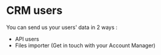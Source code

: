 # CRM users

You can send us your users' data in 2 ways :&#x20;

* API users
* Files importer (Get in touch with your Account Manager)

